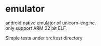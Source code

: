 # emulator

android native emulator of unicorn-engine.<br>
only support ARM 32 bit ELF.

Simple tests under src/test directory

